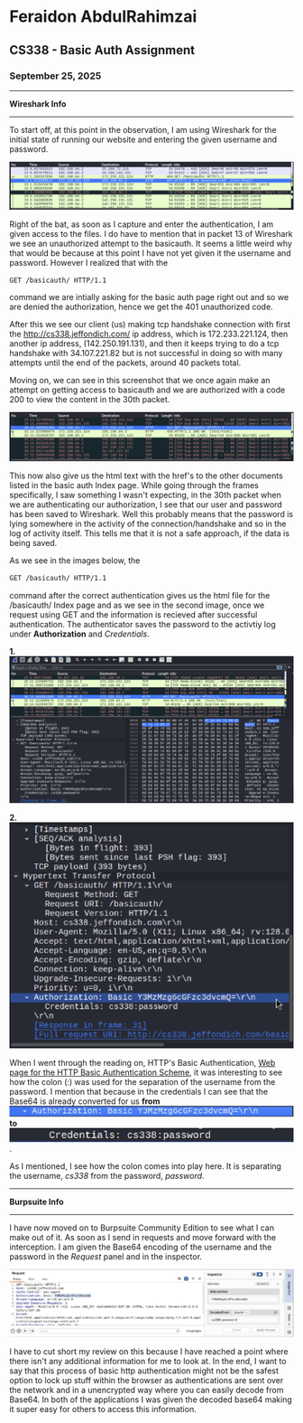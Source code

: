 # Feraidon AbdulRahimzai
## CS338 - Basic Auth Assignment
### September 25, 2025

____
**Wireshark Info**
____

To start off, at this point in the observation, I am using Wireshark for the initial state of running our website and entering the given username and password. 

![This is an image of the initial entrance to the website using /basicauth/ and capturing it with Wireshark](basicauth_Screenshots/Wireshark-1st-shot.png)

Right of the bat, as soon as I capture and enter the authentication, I am given access to the files. I do have to mention that in packet 13 of Wireshark we see an unauthorized attempt to the basicauth. It seems a little weird why that would be because at this point I have not yet given it the username and password. However I realized that with the 
```bash 
GET /basicauth/ HTTP/1.1
``` 
command we are intially asking for the basic auth page right out and so we are denied the authorization, hence we get the 401 unauthorized code.

After this we see our client (us) making tcp handshake connection with first the http://cs338.jeffondich.com/ ip address, which is 172.233.221.124, then another ip address, (142.250.191.131), and then it keeps trying to do a tcp handshake with 34.107.221.82 but is not successful in doing so with many attempts until the end of the packets, around 40 packets total.

Moving on, we can see in this screenshot that we once again make an attempt on getting access to basicauth and we are authorized with a code 200 to view the content in the 30th packet.

![Screenshot of getting access to the /basicauth/ page](basicauth_Screenshots/Wireshark-2nd-shot-auth.png) 

This now also give us the html text with the href's to the other documents listed in the basic auth Index page. While going through the frames specifically, I saw something I wasn't expecting, in the 30th packet when we are authenticating our authorization, I see that our user and password has been saved to Wireshark. Well this probably means that the password is lying somewhere in the activity of the connection/handshake and so in the log of activity itself. This tells me that it is not a safe approach, if the data is being saved. 

As we see in the images below, the 
```bash 
GET /basicauth/ HTTP/1.1
```
command after the correct authentication gives us the html file for the /basicauth/ Index page and as we see in the second image, once we request using GET and the information is recieved after successful authentication. The authenticator saves the password to the activtiy log under **Authorization** and *Credentials*. 

**1.**
![Image of packet where we are authorized and given access to the basic auth Index page](basicauth_Screenshots/Wireshark-get-request-accepted.png)

**2.**
![image of credentials which are saved in the log of Wireshark](basicauth_Screenshots/wireshark-get-auth-credentials-saved.png)

When I went through the reading on, HTTP's Basic Authentication, [Web page for the HTTP Basic Authentication Scheme](https://datatracker.ietf.org/doc/html/rfc7617), it was interesting to see how the colon (:) was used for the separation of the username from the password. I mention that because in the credentials I can see that the Base64 is already converted for us **from** ![image of base64 characters in wireshark from the authentication round](basicauth_Screenshots/base64-characters.png) **to** ![image of converted base64 encoding](basicauth_Screenshots/converted-base64-credentials.png). 

As I mentioned, I see how the colon comes into play here. It is separating the username, *cs338* from the password, *password*.


____
**Burpsuite Info**
____
I have now moved on to Burpsuite Community Edition to see what I can make out of it. As soon as I send in requests and move forward with the interception. I am given the Base64 encoding of the username and the password in the *Request* panel and in the inspector. 

![basic auth burpsuite credentials given after the initial request](basicauth_Screenshots/credentials-from-burpsuite.png)


I have to cut short my review on this because I have reached a point where there isn't any additional information for me to look at. In the end, I want to say that this process of basic http authentication might not be the safest option to lock up stuff within the browser as authentications are sent over the network and in a unencrypted way where you can easily decode from Base64. In both of the applications I was given the decoded base64 making it super easy for others to access this information.